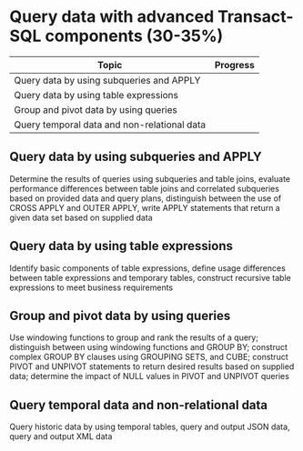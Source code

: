 # Query data with advanced Transact-SQL components (30-35%)

Topic|Progress
-----|--------
Query data by using subqueries and APPLY|
Query data by using table expressions|
Group and pivot data by using queries|
Query temporal data and non-relational data|

## Query data by using subqueries and APPLY 

Determine the results of queries using subqueries and table joins, evaluate performance differences between table joins and correlated subqueries based on provided data and query plans, distinguish between the use of CROSS APPLY and OUTER APPLY, write APPLY statements that return a given data set based on supplied data

## Query data by using table expressions 

Identify basic components of table expressions, define usage differences between table expressions and temporary tables, construct recursive table expressions to meet business requirements

## Group and pivot data by using queries 

Use windowing functions to group and rank the results of a query; distinguish between using windowing functions and GROUP BY; construct complex GROUP BY clauses using GROUPING SETS, and CUBE; construct PIVOT and UNPIVOT statements to return desired results based on supplied data; determine the impact of NULL values in PIVOT and UNPIVOT queries

## Query temporal data and non-relational data 

Query historic data by using temporal tables, query and output JSON data, query and output XML data

